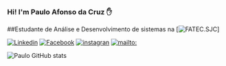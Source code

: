 ### Hi! I'm Paulo Afonso da Cruz ✋
##Estudante de Análise e Desenvolvimento de sistemas na [![FATEC.SJC](http://fatecsjc-prd.azurewebsites.net/)]

[![Linkedin](	https://img.shields.io/badge/LinkedIn-0077B5?style=for-the-badge&logo=linkedin&logoColor=white)](https://www.linkedin.com/in/paulo-afonso-cruz-304256174/)
[![Facebook]( https://img.shields.io/badge/Facebook-1877F2?style=for-the-badge&logo=facebook&logoColor=whitee)](https://www.facebook.com/paulo.afonso.334)
[![instagran]( https://img.shields.io/badge/Instagram-E4405F?style=for-the-badge&logo=instagram&logoColor=white)](https://www.instagram.com/pauloafonsocruz/)
[![mailto:]( https://img.shields.io/badge/Microsoft_Outlook-0078D4?style=for-the-badge&logo=microsoft-outlook&logoColor=whitee)](mailto:paulo.cruz20@fatec.sp.gov.br)

![Paulo GitHub stats]( https://github-readme-stats.vercel.app/api?username=PauloCruz34&show_icons=true&theme=radical)
 
